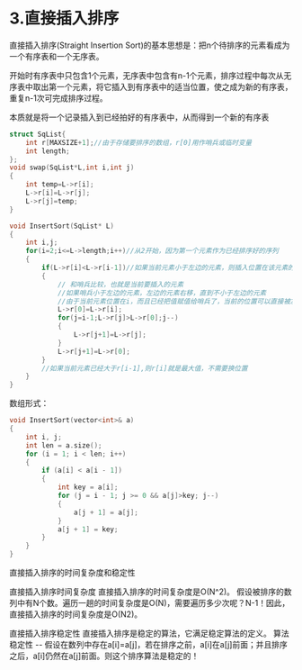 # 3.直接插入排序

直接插入排序(Straight Insertion Sort)的基本思想是：把n个待排序的元素看成为一个有序表和一个无序表。

开始时有序表中只包含1个元素，无序表中包含有n-1个元素，排序过程中每次从无序表中取出第一个元素，将它插入到有序表中的适当位置，使之成为新的有序表，重复n-1次可完成排序过程。

本质就是将一个记录插入到已经拍好的有序表中，从而得到一个新的有序表
```cpp
struct SqList{
    int r[MAXSIZE+1];//由于存储要排序的数组，r[0]用作哨兵或临时变量
    int length;
};
void swap(SqList*L,int i,int j)
{
    int temp=L->r[i];
    L->r[i]=L->r[j];
    L->r[j]=temp;
}

void InsertSort(SqList* L)
{
    int i,j;
    for(i=2;i<=L->length;i++)//从2开始，因为第一个元素作为已经排序好的序列
    {
        if(L->r[i]<L->r[i-1])//如果当前元素小于左边的元素，则插入位置在该元素的左边
        {
            // 和哨兵比较，也就是当前要插入的元素
            //如果哨兵小于左边的元素，左边的元素右移，直到不小于左边的元素
            //由于当前元素位置在i，而且已经把值赋值给哨兵了，当前的位置可以直接被左边元素覆盖
            L->r[0]=L->r[i];
            for(j=i-1;L->r[j]>L->r[0];j--)
            {
                L->r[j+1]=L->r[j];
            }
            L->r[j+1]=L->r[0];
        }
        //如果当前元素已经大于r[i-1],则r[i]就是最大值，不需要换位置
    }
}
```
数组形式：
```cpp
void InsertSort(vector<int>& a)
{
    int i, j;
    int len = a.size();
    for (i = 1; i < len; i++)
    {
        if (a[i] < a[i - 1])
        {
            int key = a[i];
            for (j = i - 1; j >= 0 && a[j]>key; j--)
            {
                a[j + 1] = a[j];
            }
            a[j + 1] = key;
        }
    }
}
```

直接插入排序的时间复杂度和稳定性

直接插入排序时间复杂度
直接插入排序的时间复杂度是O(N^2)。
假设被排序的数列中有N个数。遍历一趟的时间复杂度是O(N)，需要遍历多少次呢？N-1！因此，直接插入排序的时间复杂度是O(N2)。

直接插入排序稳定性
直接插入排序是稳定的算法，它满足稳定算法的定义。
算法稳定性 -- 假设在数列中存在a[i]=a[j]，若在排序之前，a[i]在a[j]前面；并且排序之后，a[i]仍然在a[j]前面。则这个排序算法是稳定的！























